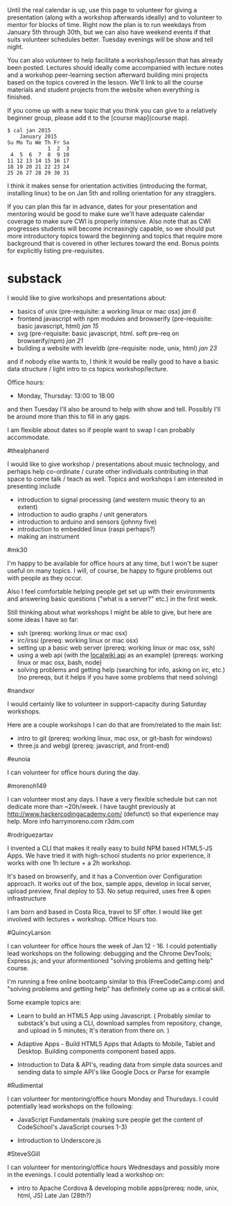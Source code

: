 Until the real calendar is up, use this page to volunteer for giving a presentation (along with a workshop afterwards ideally) and to volunteer to mentor for blocks of time. Right now the plan is to run weekdays from January 5th through 30th, but we can also have weekend events if that suits volunteer schedules better. Tuesday evenings will be show and tell night.

You can also volunteer to help facilitate a workshop/lesson that has already been posted. Lectures should ideally come accompanied with lecture notes and a workshop peer-learning section afterward building mini projects based on the topics covered in the lesson. We'll link to all the course materials and student projects from the website when everything is finished.

If you come up with a new topic that you think you can give to a relatively beginner group, please add it to the [course map](course map).

```
$ cal jan 2015
    January 2015      
Su Mo Tu We Th Fr Sa  
             1  2  3  
 4  5  6  7  8  9 10  
11 12 13 14 15 16 17  
18 19 20 21 22 23 24  
25 26 27 28 29 30 31  
```

I think it makes sense for orientation activities (introducing the format, installing linux) to be on Jan 5th and rolling orientation for any stragglers.

If you can plan this far in advance, dates for your presentation and mentoring would be good to make sure we'll have adequate calendar coverage to make sure CWI is properly intensive. Also note that as CWI progresses students will become increasingly capable, so we should put more introductory topics toward the beginning and topics that require more background that is covered in other lectures toward the end. Bonus points for explicitly listing pre-requisites.

# substack

I would like to give workshops and presentations about:

* basics of unix (pre-requisite: a working linux or mac osx) *jan 6*
* frontend javascript with npm modules and browserify (pre-requisite: basic javascript, html) *jan 15*
* svg (pre-requisite: basic javascript, html. soft pre-req on browserify/npm) *jan 21*
* building a website with leveldb (pre-requisite: node, unix, html) *jan 23*

and if nobody else wants to, I think it would be really good to have a basic data structure / light intro to cs topics workshop/lecture.

Office hours:

* Monday, Thursday: 13:00 to 18:00

and then Tuesday I'll also be around to help with show and tell. Possibly I'll be around more than this to fill in any gaps.

I am flexible about dates so if people want to swap I can probably accommodate.

#thealphanerd

I would like to give workshop / presentations about music technology, and perhaps help co-ordinate / curate other individuals contributing in that space to come talk / teach as well.  Topics and workshops I am interested in presenting include

* introduction to signal processing (and western music theory to an extent)
* introduction to audio graphs / unit generators
* introduction to arduino and sensors (johnny five)
* introduction to embedded linux (raspi perhaps?)
* making an instrument

#mk30

I'm happy to be available for office hours at any time, but I won't be super useful on many topics. I will, of course, be happy to figure problems out with people as they occur.

Also I feel comfortable helping people get set up with their environments and answering basic questions ("what is a server?" etc.) in the first week.

Still thinking about what workshops I might be able to give, but here are some ideas I have so far:

* ssh (prereq: working linux or mac osx)
* irc/irssi (prereq: working linux or mac osx)
* setting up a basic web server (prereq: working linux or mac osx, ssh)
* using a web api (with the [localwiki api](https://localwiki.org/main/API_Documentation) as an example) (prereqs: working linux or mac osx, bash, node)
* solving problems and getting help (searching for info, asking on irc, etc.) (no prereqs, but it helps if you have some problems that need solving)

#nandxor

I would certainly like to volunteer in support-capacity during Saturday workshops.

Here are a couple workshops I can do that are from/related to the main list:

* intro to git (prereq: working linux, mac osx, or git-bash for windows) 
* three.js and webgl (prereq: javascript, and front-end)


#eunoia

I can volunteer for office hours during the day. 

#morenoh149

I can volunteer most any days. I have a very flexible schedule but can not dedicate more than ~20h/week. I have taught previously at http://www.hackercodingacademy.com/ (defunct) so that experience may help.
More info harrymoreno.com r3dm.com

#rodriguezartav

I invented a CLI that makes it really easy to build NPM based HTML5-JS Apps. We have tried it with high-school students no prior experience, it works with one 1h lecture + a 2h workshop. 

It's based on browserify, and it has a Convention over Configuration approach. It works out of the box, sample apps, develop in local server, upload preview, final deploy to S3. No setup required, uses free & open infrastructure

I am born and based in Costa Rica, travel to SF ofter. I would like get involved with lectures + workshop. Office Hours too.

#QuincyLarson

I can volunteer for office hours the week of Jan 12 - 16. I could potentially lead workshops on the following: debugging and the Chrome DevTools; Express.js; and your aformentioned "solving problems and getting help" course.

I'm running a free online bootcamp similar to this (FreeCodeCamp.com) and "solving problems and getting help" has definitely come up as a critical skill.

Some example topics are:

* Learn to build an HTML5 App using Javascript. ( Probably similar to substack's but using a CLI, download samples from repository, change, and upload in 5 minutes; It's iteration from there on. )

* Adaptive Apps - Build HTML5 Apps that Adapts to Mobile, Tablet and Desktop. Building components component based apps.

* Introduction to Data & API's, reading data from simple data sources and sending data to simple API's like Google Docs or Parse for example

#Rudimental

I can volunteer for mentoring/office hours Monday and Thursdays. I could potentially lead workshops on the following:

* JavaScript Fundamentals (making sure people get the content of CodeSchool's JavaScript courses 1-3)

* Introduction to Underscore.js

#SteveSGill

I can volunteer for mentoring/office hours Wednesdays and possibly more in the evenings. I could potentially lead a workshop on:

* intro to Apache Cordova & developing mobile apps(prereq: node, unix, html, JS) Late Jan (28th?)
